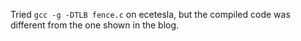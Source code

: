 Tried `gcc -g -DTLB fence.c` on ecetesla, but the compiled code was different
from the one shown in the blog.
